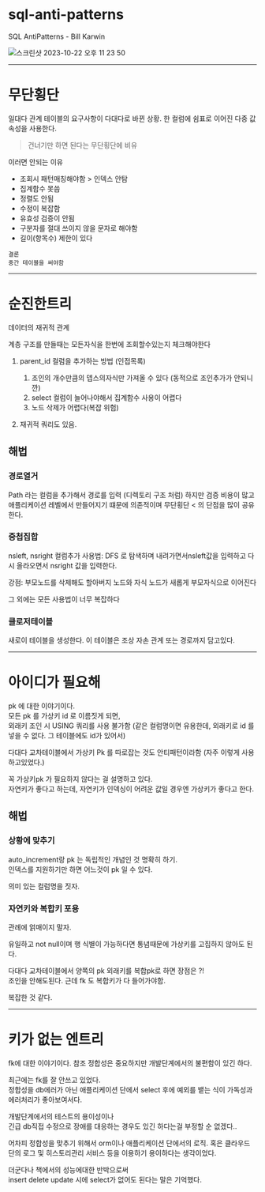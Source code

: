 # sql-anti-patterns
SQL AntiPatterns - Bill Karwin


![스크린샷 2023-10-22 오후 11 23 50](https://github.com/isntkyu/sql-anti-patterns/assets/56504493/51ca2218-b0b0-4ef2-99b7-adf4eb99e831)


---

# 무단횡단

일대다 관계 테이블의 요구사항이 다대다로 바뀐 상황.
한 컬럼에 쉼표로 이어진 다중 값 속성을 사용한다.
> 건너기만 하면 된다는 무단횡단에 비유

이러면 안되는 이유
- 조회시 패턴매칭해야함 > 인덱스 안탐
- 집계함수 못씀
- 정렬도 안됨
- 수정이 복잡함
- 유효성 검증이 안됨
- 구분자를 절대 쓰이지 않을 문자로 해야함
- 길이(항목수) 제한이 있다

```
결론
중간 테이블을 써야함
```

--- 
# 순진한트리  

데이터의 재귀적 관계

계층 구조를 만들때는 모든자식을 한번에 조회할수있는지 체크해야한다

1. parent_id 컬럼을 추가하는 방법 (인접목록)
	1. 조인의 개수만큼의 뎁스의자식만 가져올 수 있다 (동적으로 조인추가가 안되니깐)
	2. select 컬럼이 늘어나야해서 집계함수 사용이 어렵다
	3. 노드 삭제가 어렵다(복잡 위험)

2. 재귀적 쿼리도 있음.

## 해법

### 경로열거

Path 라는 컬럼을 추가해서 경로를 입력 (디렉토리 구조 처럼)
하지만 검증 비용이 많고  애플리케이션 레벨에서 만들어지기 떄문에 의존적이며
무단횡단 < 의 단점을 많이 공유한다.

### 중첩집합

nsleft, nsright 컬럼추가
사용법: DFS 로 탐색하며 내려가면서nsleft값을 입력하고 다시 올라오면서 nsright 값을 입력한다.

강점: 부모노드를 삭제해도 할아버지 노드와 자식 노드가 새롭게 부모자식으로 이어진다

그 외에는 모든 사용법이 너무 복잡하다

### 클로저테이블

새로이 테이블을 생성한다. 
이 테이블은 조상 자손 관계 또는 경로까지 담고있다.

---

# 아이디가 필요해

pk 에 대한 이야기이다.  
모든 pk 를 가상키 id 로 이름짓게 되면,  
외래키 조인 시 USING 쿼리를 사용 불가함 (같은 컬럼명이면 유용한데, 외래키로 id 를 넣을 수 없다. 그 테이블에도 id가 있어서)

다대다 교차테이블에서 가상키 Pk 를 따로잡는 것도 안티패턴이라함 (자주 이렇게 사용하고있었다.)

꼭 가상키pk 가 필요하지 않다는 걸 설명하고 있다.  
자연키가 좋다고 하는데, 자연키가 인덱싱이 어려운 값일 경우엔 가상키가 좋다고 한다.

## 해법

### 상황에 맞추기

auto_increment랑 pk 는 독립적인 개념인 것 명확히 하기.  
인덱스를 지원하기만 하면 어느것이 pk 일 수 있다.

의미 있는 컬럼명을 짓자.

### 자연키와 복합키 포용

관례에 얽매이지 말자.

유일하고 not null이며 행 식별이 가능하다면 통념때문에 가상키를 고집하지 않아도 된다.  

다대다 교차테이블에서 양쪽의 pk 외래키를 복합pk로 하면 장점은 ?!  
조인을 안해도된다.  근데 fk 도 복합키가 다 들어가야함.

복잡한 것 같다.

---

# 키가 없는 엔트리

fk에 대한 이야기이다.
참조 정합성은 중요하지만 개발단계에서의 불편함이 있긴 하다.

최근에는 fk를 잘 안쓰고 있었다.  
정합성을 db에러가 아닌 애플리케이션 단에서 select 후에 예외를 뱉는 식이 가독성과 에러처리가 좋아보여서다.

개발단계에서의 테스트의 용이성이나  
긴급 db직접 수정으로 장애를 대응하는 경우도 있긴 하다는걸 부정할 순 없겠다..

어차피 정합성을 맞추기 위해서 orm이나 애플리케이션 단에서의 로직. 혹은 클라우드 단의 로그 및 히스토리관리 서비스 등을 이용하기 용이하다는 생각이었다.

더군다나 책에서의 성능에대한 반박으로써   
insert delete update 시에 select가 없어도 된다는 말은 기억했다.
